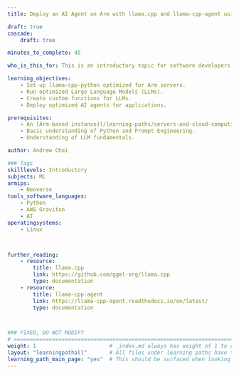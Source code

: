 ```yaml
---
title: Deploy an AI Agent on Arm with llama.cpp and llama-cpp-agent using KleidiAI

draft: true
cascade:
    draft: true

minutes_to_complete: 45

who_is_this_for: This is an introductory topic for software developers and ML engineers looking to deploy an optimized AI agent application.

learning_objectives:
    - Set up llama-cpp-python optimized for Arm servers.
    - Run optimized Large Language Models (LLMs).
    - Create custom functions for LLMs.
    - Deploy optimized AI agents for applications.

prerequisites:
    - An [Arm-based instance](/learning-paths/servers-and-cloud-computing/csp/) from a cloud service provider or an on-premise Arm server.
    - Basic understanding of Python and Prompt Engineering.
    - Understanding of LLM fundamentals.

author: Andrew Choi

### Tags
skilllevels: Introductory
subjects: ML
armips:
    - Neoverse
tools_software_languages:
    - Python
    - AWS Graviton
    - AI
operatingsystems:
    - Linux



further_reading:
    - resource:
        title: llama.cpp
        link: https://github.com/ggml-org/llama.cpp
        type: documentation
    - resource:
        title: llama-cpp-agent
        link: https://llama-cpp-agent.readthedocs.io/en/latest/
        type: documentation



### FIXED, DO NOT MODIFY
# ================================================================================
weight: 1                       # _index.md always has weight of 1 to order correctly
layout: "learningpathall"       # All files under learning paths have this same wrapper
learning_path_main_page: "yes"  # This should be surfaced when looking for related content. Only set for _index.md of learning path content.
---
```

